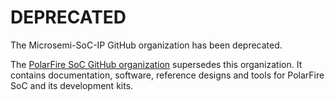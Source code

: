 # DEPRECATED

The Microsemi-SoC-IP GitHub organization has been deprecated. 

The [PolarFire SoC GitHub organization](https://github.com/polarfire-soc) supersedes this organization. It contains  documentation, software, reference designs and tools for PolarFire SoC and its development kits.
